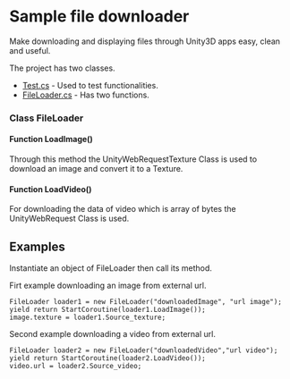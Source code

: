 # Sample file downloader

Make downloading and displaying files through Unity3D apps easy, clean and useful.

The project has two classes.

* [Test.cs](https://github.com/wissemkhayati/File-loader/blob/master/Assets/Scripts/Test.cs) - Used to test functionalities.
* [FileLoader.cs](https://github.com/wissemkhayati/File-loader/blob/master/Assets/Scripts/FileLoader.cs) - Has two functions.


### Class FileLoader

#### Function LoadImage()

Through this method the UnityWebRequestTexture Class is used to download an image and convert it to a Texture.


#### Function LoadVideo()

For downloading the data of video which is array of bytes the UnityWebRequest Class is used.


## Examples

Instantiate an object of FileLoader then call its method.

Firt example downloading an image from external url.

```
FileLoader loader1 = new FileLoader("downloadedImage", "url image");
yield return StartCoroutine(loader1.LoadImage());
image.texture = loader1.Source_texture;
```
Second example downloading a video from external url.

```
FileLoader loader2 = new FileLoader("downloadedVideo","url video");
yield return StartCoroutine(loader2.LoadVideo());
video.url = loader2.Source_video;
```
